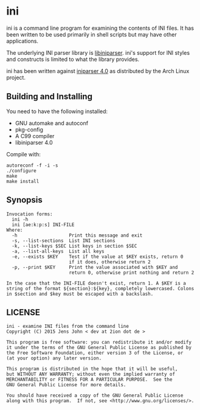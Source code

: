 # ini

ini is a command line program for examining the contents of INI files.
It has been written to be used primarily in shell scripts but may have
other applications.

The underlying INI parser library is
[libiniparser](http://ndevilla.free.fr/iniparser). ini's support for INI
styles and constructs is limited to what the library provides.

ini has been written against [iniparser
4.0](https://projects.archlinux.org/svntogit/packages.git/log/trunk?h=packages/iniparser)
as distributed by the Arch Linux project.

## Building and Installing

You need to have the following installed:

* GNU automake and autoconf
* pkg-config
* A C99 compiler
* libiniparser 4.0

Compile with:

```
autoreconf -f -i -s
./configure
make
make install
```

## Synopsis

```
Invocation forms:
  ini -h
  ini [ae:k:p:s] INI-FILE
Where:
  -h                   Print this message and exit
  -s, --list-sections  List INI sections
  -k, --list-keys $SEC List keys in section $SEC
  -a, --list-all-keys  List all keys
  -e, --exists $KEY    Test if the value at $KEY exists, return 0
                       if it does, otherwise return 2
  -p, --print $KEY     Print the value associated with $KEY and
                       return 0, otherwise print nothing and return 2

In the case that the INI-FILE doesn't exist, return 1. A $KEY is a
string of the format ${section}:${key}, completely lowercased. Colons
in $section and $key must be escaped with a backslash.
```

## LICENSE

```
ini - examine INI files from the command line
Copyright (C) 2015 Jens John < dev at 2ion dot de >

This program is free software: you can redistribute it and/or modify
it under the terms of the GNU General Public License as published by
the Free Software Foundation, either version 3 of the License, or
(at your option) any later version.

This program is distributed in the hope that it will be useful,
but WITHOUT ANY WARRANTY; without even the implied warranty of
MERCHANTABILITY or FITNESS FOR A PARTICULAR PURPOSE.  See the
GNU General Public License for more details.

You should have received a copy of the GNU General Public License
along with this program.  If not, see <http://www.gnu.org/licenses/>.
```
